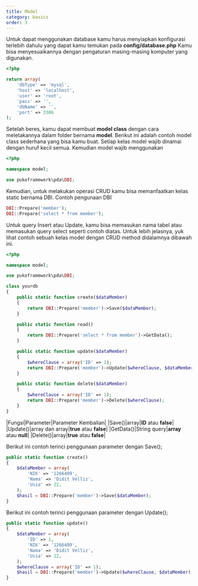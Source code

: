 ```yaml
---
title: Model
category: basics
order: 3
---
```


Untuk dapat menggunakan database kamu harus menyiapkan konfigurasi terlebih dahulu yang dapat kamu temukan pada **config/database.php**
Kamu bisa menyesuaikannya dengan pengaturan masing-masing komputer yang digunakan.

```php
<?php

return array(
    'dbType' => 'mysql',
    'host' => 'localhost',
    'user' => 'root',
    'pass' => '',
    'dbName' => '',
    'port' => 3306
);
```

Setelah beres, kamu dapat membuat **model class** dengan cara meletakannya dalam folder bernama **model**.
Berikut ini adalah contoh model class sederhana yang bisa kamu buat.
Setiap kelas model wajib dinamai dengan huruf kecil semua. Kemudian model wajib menggunakan

```php
<?php

namespace model;

use pukoframework\pda\DBI;
```

Kemudian, untuk melakukan operasi CRUD kamu bisa memanfaatkan kelas static bernama DBI. Contoh pengunaan DBI

```php
DBI::Prepare('member');
DBI::Prepare('select * from member');
```

Untuk query Insert atau Update, kamu bisa memasukan nama tabel atau memasukan query select seperti contoh diatas.
Untuk lebih jelasnya, yuk lihat contoh sebuah kelas model dengan CRUD method didalamnya dibawah ini.

```php
<?php

namespace model;

use pukoframework\pda\DBI;

class yourdb
{
    public static function create($dataMember)
    {
        return DBI::Prepare('member')->Save($dataMember);
    }

    public static function read()
    {
        return DBI::Prepare('select * from member')->GetData();
    }

    public static function update($dataMember)
    {
        $whereClause = array('ID' => 1);
        return DBI::Prepare('member')->Update($whereClause, $dataMember);
    }

    public static function delete($dataMember)
    {
        $whereClause = array('ID' => 1);
        return DBI::Prepare('member')->Delete($whereClause);
    }
}
```

|Fungsi|Parameter|Parameter Kembalian|
|Save()|array|**ID** atau **false**|
|Update()|array dan array|**true** atau **false**|
|GetData()|String query|**array** atau **null**|
|Delete()|array|**true** atau **false**|

Berikut ini contoh terinci penggunaan parameter dengan Save();

```php
public static function create()
{
    $dataMember = array(
        'NIK' => '1266409',
        'Nama' => 'Didit Velliz',
        'Usia' => 22,
    );
    $hasil = DBI::Prepare('member')->Save($dataMember);
}
```

Berikut ini contoh terinci penggunaan parameter dengan Update();

```php
public static function update()
{
    $dataMember = array(
        'ID' => 1,
        'NIK' => '1266409',
        'Nama' => 'Didit Velliz',
        'Usia' => 22,
    );
    $whereClause = array('ID' => 1);
    $hasil = DBI::Prepare('member')->Update($whereClause, $dataMember);
}
```